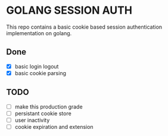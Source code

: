 # GOLANG SESSION AUTH 

This repo contains a basic cookie based session authentication implementation on golang. 

## Done 

- [x] basic login logout 
- [x] basic cookie parsing

## TODO

- [ ] make this production grade 
- [ ] persistant cookie store 
- [ ] user inactivity 
- [ ] cookie expiration and extension
